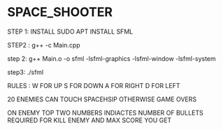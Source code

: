 # SPACE_SHOOTER

STEP 1:
INSTALL SUDO APT INSTALL SFML 


STEP2 :
g++ -c Main.cpp 


step 2:
g++ Main.o -o sfml -lsfml-graphics -lsfml-window -lsfml-system


step3:
./sfml





RULES :
W FOR UP 
S FOR DOWN 
A FOR RIGHT 
D FOR LEFT 


20 ENEMIES CAN TOUCH SPACEHSIP   OTHERWISE GAME OVERS 


ON ENEMY TOP TWO NUMBERS INDIACTES NUMBER OF BULLETS REQUIRED FOR KILL ENEMY AND MAX SCORE YOU GET
